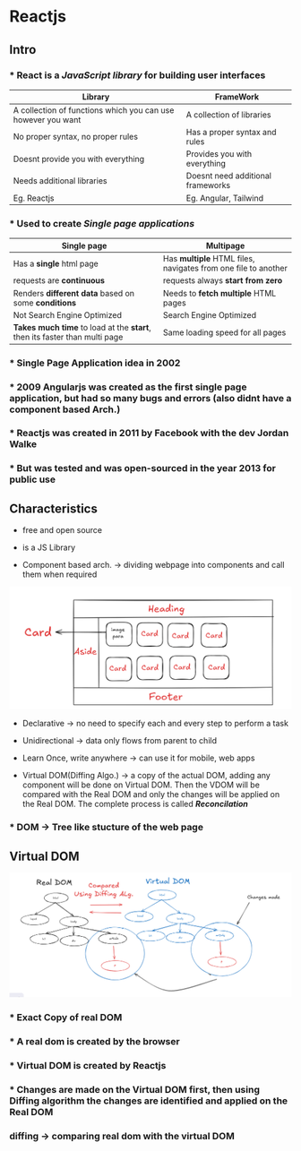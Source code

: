 # Reactjs

## Intro

### * React is a *JavaScript library* for building user interfaces

| Library | FrameWork|
|---------|---------|
| A collection of functions which you can use however you want | A collection of libraries|
| No proper syntax, no proper rules | Has a proper syntax and rules|
| Doesnt provide you with everything| Provides you with everything|
| Needs additional libraries | Doesnt need additional frameworks |
| Eg. Reactjs|Eg. Angular, Tailwind |

### * Used to create *Single page applications*

| Single page | Multipage|
|------------|---------|
| Has a **single** html page | Has **multiple** HTML files, navigates from one file to another|
| requests are **continuous**| requests always **start from zero** |
| Renders **different data** based on some **conditions** | Needs to **fetch multiple** HTML pages |
| Not Search Engine Optimized | Search Engine Optimized |
| **Takes much time** to load at the **start**, then its faster than multi page| Same loading speed for all pages |

### * Single Page Application idea in 2002

### * 2009 Angularjs was created as the first single page application, but had so many bugs and errors (also didnt have a component based Arch.)

### * Reactjs was created in 2011 by Facebook with the dev Jordan Walke

### *  But was tested and was open-sourced in the year 2013 for public use

## Characteristics

- free and open source

- is a JS Library

- Component based arch. -> dividing webpage into components and call them when required

![React Characteristics](./React-Char.png)

- Declarative -> no need to specify each and every step to perform a task

- Unidirectional -> data only flows from parent to child

- Learn Once, write anywhere -> can use it for mobile, web apps

- Virtual DOM(Diffing Algo.) -> a copy of the actual DOM, adding any component will be done on Virtual DOM. Then the VDOM will be compared with the Real DOM and only the changes will be applied on the Real DOM. The complete process is called ***Reconcilation***

### * DOM -> Tree like stucture of the web page

## Virtual DOM

![Virtual DOM](./Virtual-DOM.png)

### * Exact Copy of real DOM

### * A real dom is created by the browser

### * Virtual DOM is created by Reactjs

### * Changes are made on the Virtual DOM first, then using Diffing algorithm the changes are identified and applied on the Real DOM

### diffing -> comparing real dom with the virtual DOM
